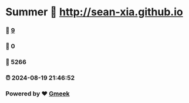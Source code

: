 # Summer :link: http://sean-xia.github.io 
### :page_facing_up: [9](http://sean-xia.github.io/tag.html) 
### :speech_balloon: 0 
### :hibiscus: 5266 
### :alarm_clock: 2024-08-19 21:46:52 
### Powered by :heart: [Gmeek](https://github.com/Meekdai/Gmeek)
